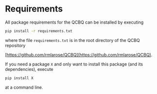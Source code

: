 # Requirements

All package requirements for the QCBQ can be installed by executing

```bash
pip install -r requirements.txt
```

where the file `requirements.txt` is in the root directory of the QCBQ repository

[https://github.com/rmlarose/QCBQ](https://github.com/rmlarose/QCBQ).

If you need a package `X` and only want to install this package (and its dependencies), execute

```bash
pip install X
```

at a command line.
